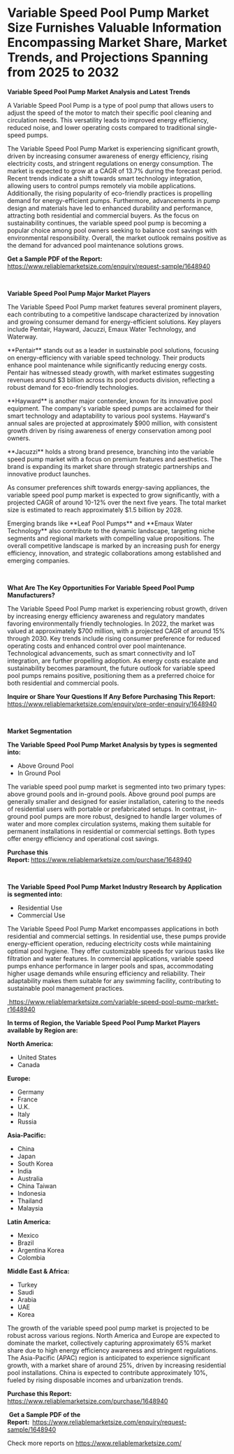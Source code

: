 <p><h1>Variable Speed Pool Pump Market Size Furnishes Valuable Information Encompassing Market Share, Market Trends, and Projections Spanning from 2025 to 2032</h1></p><p><strong>Variable Speed Pool Pump Market Analysis and Latest Trends</strong></p>
<p><p>A Variable Speed Pool Pump is a type of pool pump that allows users to adjust the speed of the motor to match their specific pool cleaning and circulation needs. This versatility leads to improved energy efficiency, reduced noise, and lower operating costs compared to traditional single-speed pumps. </p><p>The Variable Speed Pool Pump Market is experiencing significant growth, driven by increasing consumer awareness of energy efficiency, rising electricity costs, and stringent regulations on energy consumption. The market is expected to grow at a CAGR of 13.7% during the forecast period. Recent trends indicate a shift towards smart technology integration, allowing users to control pumps remotely via mobile applications. Additionally, the rising popularity of eco-friendly practices is propelling demand for energy-efficient pumps. Furthermore, advancements in pump design and materials have led to enhanced durability and performance, attracting both residential and commercial buyers. As the focus on sustainability continues, the variable speed pool pump is becoming a popular choice among pool owners seeking to balance cost savings with environmental responsibility. Overall, the market outlook remains positive as the demand for advanced pool maintenance solutions grows.</p></p>
<p><strong>Get a Sample PDF of the Report:&nbsp;</strong> <a href="https://www.reliablemarketsize.com/enquiry/request-sample/1648940?utm_campaign=2290&utm_medium=2&utm_source=Github&utm_content=ia&utm_term=18022025&utm_id=variable-speed-pool-pump">https://www.reliablemarketsize.com/enquiry/request-sample/1648940</a></p>
<p>&nbsp;</p>
<p><strong>Variable Speed Pool Pump Major Market Players</strong></p>
<p><p>The Variable Speed Pool Pump market features several prominent players, each contributing to a competitive landscape characterized by innovation and growing consumer demand for energy-efficient solutions. Key players include Pentair, Hayward, Jacuzzi, Emaux Water Technology, and Waterway.</p><p>**Pentair** stands out as a leader in sustainable pool solutions, focusing on energy-efficiency with variable speed technology. Their products enhance pool maintenance while significantly reducing energy costs. Pentair has witnessed steady growth, with market estimates suggesting revenues around $3 billion across its pool products division, reflecting a robust demand for eco-friendly technologies.</p><p>**Hayward** is another major contender, known for its innovative pool equipment. The company's variable speed pumps are acclaimed for their smart technology and adaptability to various pool systems. Hayward's annual sales are projected at approximately $900 million, with consistent growth driven by rising awareness of energy conservation among pool owners.</p><p>**Jacuzzi** holds a strong brand presence, branching into the variable speed pump market with a focus on premium features and aesthetics. The brand is expanding its market share through strategic partnerships and innovative product launches.</p><p>As consumer preferences shift towards energy-saving appliances, the variable speed pool pump market is expected to grow significantly, with a projected CAGR of around 10-12% over the next five years. The total market size is estimated to reach approximately $1.5 billion by 2028. </p><p>Emerging brands like **Leaf Pool Pumps** and **Emaux Water Technology** also contribute to the dynamic landscape, targeting niche segments and regional markets with compelling value propositions. The overall competitive landscape is marked by an increasing push for energy efficiency, innovation, and strategic collaborations among established and emerging companies.</p></p>
<p>&nbsp;</p>
<p><strong>What Are The Key Opportunities For Variable Speed Pool Pump Manufacturers?</strong></p>
<p><p>The Variable Speed Pool Pump market is experiencing robust growth, driven by increasing energy efficiency awareness and regulatory mandates favoring environmentally friendly technologies. In 2022, the market was valued at approximately $700 million, with a projected CAGR of around 15% through 2030. Key trends include rising consumer preference for reduced operating costs and enhanced control over pool maintenance. Technological advancements, such as smart connectivity and IoT integration, are further propelling adoption. As energy costs escalate and sustainability becomes paramount, the future outlook for variable speed pool pumps remains positive, positioning them as a preferred choice for both residential and commercial pools.</p></p>
<p><strong>Inquire or Share Your Questions If Any Before Purchasing This Report:</strong> <a href="https://www.reliablemarketsize.com/enquiry/pre-order-enquiry/1648940?utm_campaign=2290&utm_medium=2&utm_source=Github&utm_content=ia&utm_term=18022025&utm_id=variable-speed-pool-pump">https://www.reliablemarketsize.com/enquiry/pre-order-enquiry/1648940</a></p>
<p>&nbsp;</p>
<p><strong>Market Segmentation</strong></p>
<p><strong>The Variable Speed Pool Pump Market Analysis by types is segmented into:</strong></p>
<p><ul><li>Above Ground Pool</li><li>In Ground Pool</li></ul></p>
<p><p>The variable speed pool pump market is segmented into two primary types: above ground pools and in-ground pools. Above ground pool pumps are generally smaller and designed for easier installation, catering to the needs of residential users with portable or prefabricated setups. In contrast, in-ground pool pumps are more robust, designed to handle larger volumes of water and more complex circulation systems, making them suitable for permanent installations in residential or commercial settings. Both types offer energy efficiency and operational cost savings.</p></p>
<p><strong>Purchase this Report:&nbsp;</strong><a href="https://www.reliablemarketsize.com/purchase/1648940?utm_campaign=2290&utm_medium=2&utm_source=Github&utm_content=ia&utm_term=18022025&utm_id=variable-speed-pool-pump">https://www.reliablemarketsize.com/purchase/1648940</a></p>
<p>&nbsp;</p>
<p><strong>The Variable Speed Pool Pump Market Industry Research by Application is segmented into:</strong></p>
<p><ul><li>Residential Use</li><li>Commercial Use</li></ul></p>
<p><p>The Variable Speed Pool Pump Market encompasses applications in both residential and commercial settings. In residential use, these pumps provide energy-efficient operation, reducing electricity costs while maintaining optimal pool hygiene. They offer customizable speeds for various tasks like filtration and water features. In commercial applications, variable speed pumps enhance performance in larger pools and spas, accommodating higher usage demands while ensuring efficiency and reliability. Their adaptability makes them suitable for any swimming facility, contributing to sustainable pool management practices.</p></p>
<p><a href="https://www.reliablemarketsize.com/variable-speed-pool-pump-market-r1648940?utm_campaign=2290&utm_medium=2&utm_source=Github&utm_content=ia&utm_term=18022025&utm_id=variable-speed-pool-pump">&nbsp;https://www.reliablemarketsize.com/variable-speed-pool-pump-market-r1648940</a></p>
<p><strong>In terms of Region, the Variable Speed Pool Pump Market Players available by Region are:</strong></p>
<p>
    <p> <strong> North America: </strong>
        <ul>
            <li>United States</li>
            <li>Canada</li>
        </ul>
        </p> 
    <p> <strong> Europe: </strong>
        <ul>
            <li>Germany</li>
            <li>France</li>
            <li>U.K.</li>
            <li>Italy</li>
            <li>Russia</li>
        </ul>
        </p> 
    <p> <strong> Asia-Pacific: </strong>
        <ul>
            <li>China</li>
            <li>Japan</li>
            <li>South Korea</li>
            <li>India</li>
            <li>Australia</li>
            <li>China Taiwan</li>
            <li>Indonesia</li>
            <li>Thailand</li>
            <li>Malaysia</li>
        </ul>
        </p> 
    <p> <strong> Latin America: </strong>
        <ul>
            <li>Mexico</li>
            <li>Brazil</li>
            <li>Argentina Korea</li>
            <li>Colombia</li>
        </ul>
        </p> 
    <p> <strong> Middle East & Africa: </strong>
        <ul>
            <li>Turkey</li>
            <li>Saudi</li>
            <li>Arabia</li>
            <li>UAE</li>
            <li>Korea</li>
        </ul>
    </p>
    </p>
<p><p>The growth of the variable speed pool pump market is projected to be robust across various regions. North America and Europe are expected to dominate the market, collectively capturing approximately 65% market share due to high energy efficiency awareness and stringent regulations. The Asia-Pacific (APAC) region is anticipated to experience significant growth, with a market share of around 25%, driven by increasing residential pool installations. China is expected to contribute approximately 10%, fueled by rising disposable incomes and urbanization trends.</p></p>
<p><strong>Purchase this Report: </strong><a href="https://www.reliablemarketsize.com/purchase/1648940?utm_campaign=2290&utm_medium=2&utm_source=Github&utm_content=ia&utm_term=18022025&utm_id=variable-speed-pool-pump">https://www.reliablemarketsize.com/purchase/1648940</a></p>
<p>&nbsp;<strong>Get a Sample PDF of the Report:&nbsp;&nbsp;</strong><a href="https://www.reliablemarketsize.com/enquiry/request-sample/1648940?utm_campaign=2290&utm_medium=2&utm_source=Github&utm_content=ia&utm_term=18022025&utm_id=variable-speed-pool-pump">https://www.reliablemarketsize.com/enquiry/request-sample/1648940</a></p>
<p><strong></strong></p>
<p>Check more reports on <a href="https://www.reliablemarketsize.com/?utm_campaign=2290&utm_medium=2&utm_source=Github&utm_content=ia&utm_term=18022025&utm_id=variable-speed-pool-pump">https://www.reliablemarketsize.com/</a></p>